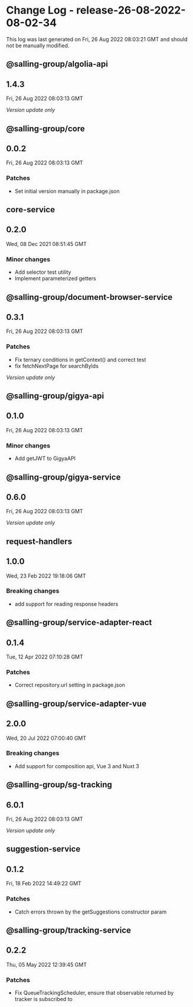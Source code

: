 # Change Log - release-26-08-2022-08-02-34

This log was last generated on Fri, 26 Aug 2022 08:03:21 GMT and should not be manually modified.

## @salling-group/algolia-api
## 1.4.3
Fri, 26 Aug 2022 08:03:13 GMT

_Version update only_

## @salling-group/core
## 0.0.2
Fri, 26 Aug 2022 08:03:13 GMT

### Patches

- Set initial version manually in package.json

## core-service
## 0.2.0
Wed, 08 Dec 2021 08:51:45 GMT

### Minor changes

- Add selector test utility
- Implement parameterized getters

## @salling-group/document-browser-service
## 0.3.1
Fri, 26 Aug 2022 08:03:13 GMT

### Patches

- Fix ternary conditions in getContext() and correct test
- fix fetchNextPage for searchByIds

_Version update only_

## @salling-group/gigya-api
## 0.1.0
Fri, 26 Aug 2022 08:03:13 GMT

### Minor changes

- Add getJWT to GigyaAPI

## @salling-group/gigya-service
## 0.6.0
Fri, 26 Aug 2022 08:03:13 GMT

_Version update only_

## request-handlers
## 1.0.0
Wed, 23 Feb 2022 19:18:06 GMT

### Breaking changes

- add support for reading response headers

## @salling-group/service-adapter-react
## 0.1.4
Tue, 12 Apr 2022 07:10:28 GMT

### Patches

- Correct repository.url setting in package.json

## @salling-group/service-adapter-vue
## 2.0.0
Wed, 20 Jul 2022 07:00:40 GMT

### Breaking changes

- Add support for composition api, Vue 3 and Nuxt 3

## @salling-group/sg-tracking
## 6.0.1
Fri, 26 Aug 2022 08:03:13 GMT

_Version update only_

## suggestion-service
## 0.1.2
Fri, 18 Feb 2022 14:49:22 GMT

### Patches

- Catch errors thrown by the getSuggestions constructor param

## @salling-group/tracking-service
## 0.2.2
Thu, 05 May 2022 12:39:45 GMT

### Patches

- Fix QueueTrackingScheduler, ensure that observable returned by tracker is subscribed to

